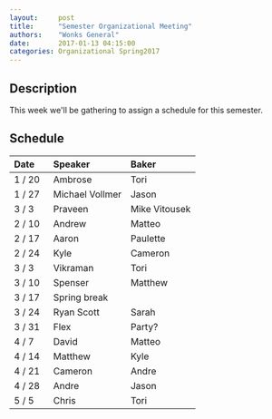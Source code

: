 ```yaml
---
layout:     post
title:      "Semester Organizational Meeting"
authors:    "Wonks General"
date:       2017-01-13 04:15:00
categories: Organizational Spring2017
---
```


## Description

This week we'll be gathering to assign a schedule for this semester.

## Schedule

| Date&nbsp;&nbsp;&nbsp;&nbsp;   | Speaker                     | Baker                          |
|--------|:--------------------------------------------------|:-------------------------------|
| 1 / 20 | Ambrose                                           | Tori                           |
| 1 / 27 | Michael Vollmer                                   | Jason                          |
| 3 /  3 | Praveen                                           | Mike Vitousek                  |
| 2 / 10 | Andrew                                            | Matteo                         |
| 2 / 17 | Aaron                                             | Paulette                       |
| 2 / 24 | Kyle                                              | Cameron                        |
| 3 /  3 | Vikraman                                          | Tori                           |
| 3 / 10 | Spenser                                           | Matthew                        |
| 3 / 17 | Spring break                                      |                                |
| 3 / 24 | Ryan Scott                                        | Sarah                          |
| 3 / 31 | Flex                                              | Party?                         |
| 4 /  7 | David                                             | Matteo                         |
| 4 / 14 | Matthew                                           | Kyle                           |
| 4 / 21 | Cameron                                           | Andre                          |
| 4 / 28 | Andre                                             | Jason                          |
| 5 /  5 | Chris                                             | Tori                           |

